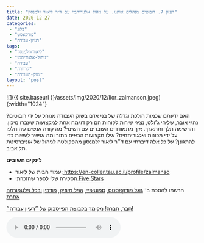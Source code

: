 ```yaml
---
title: "רעיון 7. רובוטים מנהלים אותנו. על ניהול אלגוריתמי עם ד״ר ליאור זלמנסון"
date: 2020-12-27
categories: 
 - "בלוג"
 - "פודקאסט"
 - "רעיון-עבודה"
tags: 
 - "ליאור-זלמנסון"
 - "ניהול-אלגוריתמי"
 - "עבודה"
 - "קריירה"
 - "שוק-העבודה"
layout: "post"
---
```


![]({{ site.baseurl }}/assets/img/2020/12/lior_zalmanson.jpeg){:width="1024"}

האם ידעתם שכמות הולכת וגדלה של בני אדם בשוק העבודה מנוהל על ידי רובוטים? נהגי אובר, שליחי ג׳ולט, נציגי שירות לקוחות הם רק דוגמה אחת למקצועות שעברו מיכון. והרשימה תלך ותתארך. איך מתמודדים העובדים עם השינוי? מה קורה אנשים שהוחלפו על ידי מכונות ואלגוריתמים? אילו מקצועות הבאים בתור ומה אפשר לעשות כדי להתגונן? על כל אלה דיברתי עם ד״ר ליאור זלמנסון מהפקולטה לניהול של אוניברסיטת תל אביב.

**לינקים חשובים**

* עמוד הבית של ליאור:[ <https://en-coller.tau.ac.il/profile/zalmanso>](https://en-coller.tau.ac.il/profile/zalmanso)
* הסקירה שלי לספר שהזכרתי[ Five Stars](https://gorelik.net/2020/06/22/book-review-five-stars-by-carmine-gallo/)

הרשמו להסכת ב־ [גוגל פודקאסטס](https://podcasts.google.com/feed/aHR0cHM6Ly9mZWVkLnBvZGJlYW4uY29tL2JvcmlzZ29yZWxpa3BoZC9mZWVkLnhtbA), [ספוטיפיי](https://open.spotify.com/show/51XJ9Wd4A5xL1IfU0wHT2Y), [אפל מיוזיק](https://podcasts.apple.com/il/podcast/%D7%A8%D7%A2%D7%99%D7%95%D7%9F-%D7%A2%D7%91%D7%95%D7%93%D7%94-%D7%A0%D7%99%D7%94%D7%95%D7%9C-%D7%A9%D7%95%D7%95%D7%A7-%D7%A7%D7%A8%D7%99%D7%99%D7%A8%D7%94/id1542636914), [פודבין](https://borisgorelikphd.podbean.com/) [ובכל פלטפורמה אחרת](https://feed.podbean.com/borisgorelikphd/feed.xml)

[חבר, חברה! מקומך בקבוצת הפייסבוק של ״רעיון עבודה״!](https://www.facebook.com/reayonavodapodcast)

<audio controls src="https://mcdn.podbean.com/mf/web/hvqtm8/07_algorithmic_management.mp3" class=" wp-block-audio"></audio>
